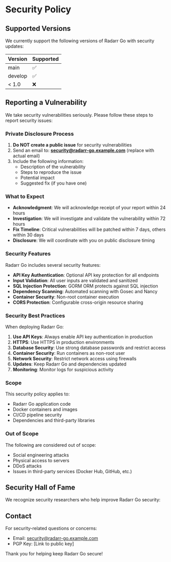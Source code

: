 # Security Policy

## Supported Versions

We currently support the following versions of Radarr Go with security updates:

| Version | Supported          |
| ------- | ------------------ |
| main    | :white_check_mark: |
| develop | :white_check_mark: |
| < 1.0   | :x:                |

## Reporting a Vulnerability

We take security vulnerabilities seriously. Please follow these steps to report security issues:

### Private Disclosure Process

1. **Do NOT create a public issue** for security vulnerabilities
2. Send an email to: **security@radarr-go.example.com** (replace with actual email)
3. Include the following information:
   - Description of the vulnerability
   - Steps to reproduce the issue
   - Potential impact
   - Suggested fix (if you have one)

### What to Expect

- **Acknowledgment**: We will acknowledge receipt of your report within 24 hours
- **Investigation**: We will investigate and validate the vulnerability within 72 hours
- **Fix Timeline**: Critical vulnerabilities will be patched within 7 days, others within 30 days
- **Disclosure**: We will coordinate with you on public disclosure timing

### Security Features

Radarr Go includes several security features:

- **API Key Authentication**: Optional API key protection for all endpoints
- **Input Validation**: All user inputs are validated and sanitized
- **SQL Injection Protection**: GORM ORM protects against SQL injection
- **Dependency Scanning**: Automated scanning with Gosec and Nancy
- **Container Security**: Non-root container execution
- **CORS Protection**: Configurable cross-origin resource sharing

### Security Best Practices

When deploying Radarr Go:

1. **Use API Keys**: Always enable API key authentication in production
2. **HTTPS**: Use HTTPS in production environments
3. **Database Security**: Use strong database passwords and restrict access
4. **Container Security**: Run containers as non-root user
5. **Network Security**: Restrict network access using firewalls
6. **Updates**: Keep Radarr Go and dependencies updated
7. **Monitoring**: Monitor logs for suspicious activity

### Scope

This security policy applies to:

- Radarr Go application code
- Docker containers and images
- CI/CD pipeline security
- Dependencies and third-party libraries

### Out of Scope

The following are considered out of scope:

- Social engineering attacks
- Physical access to servers
- DDoS attacks
- Issues in third-party services (Docker Hub, GitHub, etc.)

## Security Hall of Fame

We recognize security researchers who help improve Radarr Go security:

<!-- Contributors will be listed here after responsible disclosure -->

## Contact

For security-related questions or concerns:
- Email: security@radarr-go.example.com
- PGP Key: [Link to public key]

Thank you for helping keep Radarr Go secure!
